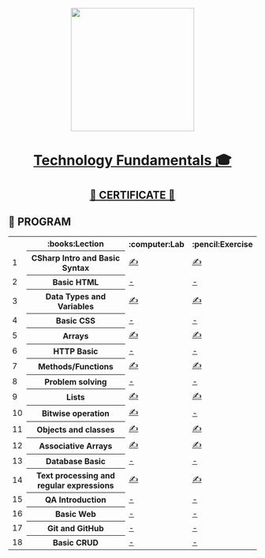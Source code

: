 <p align="center"><img src="http://spaceappschallengebulgaria.eu/sites/default/files/softuni.png" width = 250 /></p>

# <a href="https://softuni.bg/trainings/2237/technology-fundamentals-with-csharp-january-2019"><p align="center"> Technology Fundamentals :mortar_board:<p></a>

## <a href="https://softuni.bg/certificates/details/65476/b318037b"><p align="center">&#128170; CERTIFICATE &#128170;<p></a>

## &#128190; PROGRAM

<table>
<tr>
  <th></th><th>:books:Lection</th><th>:computer:Lab</th><th>:pencil:Exercise</th>
</tr>
<tr>
  <td>1</td>
  <th>CSharp Intro and Basic Syntax</th>
  <td><a href="https://github.com/nikolay-doichev/Technology-Fundamentals-With-csharp-january-2019/tree/master/01.BasicSyntax%2CConditionalStatementsAndLoops_Lecture" >&#9997;</a></td>
  <td><a href="https://github.com/nikolay-doichev/Technology-Fundamentals-With-csharp-january-2019/tree/master/01.BasicSyntax%2CConditionalStatementsAndLoops_Exersice" >&#9997;</a></td>  
</tr>
<tr>
  <td>2</td>
  <th>Basic HTML</th>
  <td><a href="" >-</a></td>
  <td><a href="" >-</a></td>  
</tr>
  <tr>
  <td>3</td>
    <th>Data Types and Variables</th>
    <td><a href="https://github.com/nikolay-doichev/Technology-Fundamentals-With-csharp-january-2019/tree/master/02.DataTypesAndVariablesSecond_Lecture" >&#9997;</a></td>
    <td><a href="https://github.com/nikolay-doichev/Technology-Fundamentals-With-csharp-january-2019/tree/master/02.DataTypesAndVariablesSecond_Exersice" >&#9997;</a></td>    
</tr>
  <tr>
  <td>4</td>
    <th>Basic CSS </th>
    <td><a href="" >-</a></td>
    <td><a href="" >-</a></td>    
</tr>
  <tr>
  <td>5</td>
    <th>Arrays</th>
    <td><a href="https://github.com/nikolay-doichev/Technology-Fundamentals-With-csharp-january-2019/tree/master/03.Arrays_Lecture" >&#9997;</a></td>
    <td><a href="https://github.com/nikolay-doichev/Technology-Fundamentals-With-csharp-january-2019/tree/master/03.Arrays_Exersice" >&#9997;</a></td>    
</tr>
  <tr>
  <td>6</td>
    <th>HTTP Basic</th>
    <td><a href="" >-</a></td>
    <td><a href="" >-</a></td>    
</tr>
  <tr>
  <td>7</td>
    <th>Methods/Functions</th>
    <td><a href="" >&#9997;</a></td>
    <td><a href="https://github.com/nikolay-doichev/Technology-Fundamentals-With-csharp-january-2019/tree/master/04.MethodsFunction_Exersice" >&#9997;</a></td>   
    <tr>
  <td>8</td>
    <th>Problem solving</th>
    <td><a href="" >-</a></td>
    <td><a href="" >-</a></td>
</tr>
  </tr>
    <tr>
  <td>9</td>
    <th>Lists</th>
    <td><a href="" >&#9997;</a></td>
    <td><a href="https://github.com/nikolay-doichev/Technology-Fundamentals-With-csharp-january-2019/tree/master/05.Lists_Exersice" >&#9997;</a></td>
</tr>
<tr>
  <td>10</td>
    <th>Bitwise operation</th>
    <td><a href="https://github.com/nikolay-doichev/Technology-Fundamentals-With-csharp-january-2019/tree/master/05.BitWiseOperation_Lecture" >&#9997;</a></td>
    <td><a href="" >-</a></td>
</tr>
<tr>
  <td>11</td>
    <th>Objects and classes</th>
    <td><a href="https://github.com/nikolay-doichev/Technology-Fundamentals-With-csharp-january-2019/tree/master/06.ObectsAndClasses_Exersice" >&#9997;</a></td>
    <td><a href="" >&#9997;</a></td>
</tr>
<tr>
  <td>12</td>
    <th>Associative Arrays</th>
    <td><a href="https://github.com/nikolay-doichev/Technology-Fundamentals-With-csharp-january-2019/tree/master/07.AssociativeArrays_Exercise" >&#9997;</a></td>
    <td><a href="" >&#9997;</a></td>
</tr>
<tr>
  <td>13</td>
    <th>Database Basic</th>
    <td><a href="" >-</a></td>
    <td><a href="" >-</a></td>
</tr>
<tr>
  <td>14</td>
    <th>Text processing and regular expressions</th>
    <td><a href="https://github.com/nikolay-doichev/Technology-Fundamentals-With-csharp-january-2019/tree/master/08.StringAndTextProcessing_Exercise" >&#9997;</a></td>
    <td><a href="" >&#9997;</a></td>
</tr>
<tr>
  <td>15</td>
    <th>QA Introduction</th>
    <td><a href="" >-</a></td>
    <td><a href="" >-</a></td>
</tr>
<tr>
  <td>16</td>
    <th>Basic Web</th>
    <td><a href="" >-</a></td>
    <td><a href="" >-</a></td>
</tr>
<tr>
  <td>17</td>
    <th>Git and GitHub</th>
    <td><a href="" >-</a></td>
    <td><a href="" >-</a></td>
</tr>
<tr>
  <td>18</td>
    <th>Basic CRUD</th>
    <td><a href="" >-</a></td>
    <td><a href="" >-</a></td>
</tr>
<tr>
  </table>
